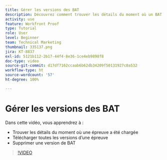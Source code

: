 ```yaml
---
title: Gérer les versions des BAT
description: Découvrez comment trouver les détails du moment où un BAT a été chargé, télécharger toutes les versions d’un BAT et supprimer une version de BAT dans  [!DNL  Workfront].
activity: use
feature: Workfront Proof
type: Tutorial
role: User
level: Beginner
team: Technical Marketing
thumbnail: 335137.png
jira: KT-8837
exl-id: 5121b112-2b17-44f4-8e36-1ce4eb9898f8
doc-type: video
source-git-commit: d17df7162ccaab6b62db34209f50131927c0a532
workflow-type: ht
source-wordcount: '57'
ht-degree: 100%

---
```


# Gérer les versions des BAT

Dans cette vidéo, vous apprendrez à :

* Trouver les détails du moment où une épreuve a été chargée
* Télécharger toutes les versions d’une épreuve
* Supprimer une version de BAT

>[!VIDEO](https://video.tv.adobe.com/v/3438644/?quality=12&learn=on&enablevpops&captions=fre_fr)

<!--
## Learn more
* Manage proof versions
* Remove or archive a proof
* Summary for documents overview
-->
